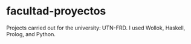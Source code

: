 # facultad-proyectos
Projects carried out for the university: UTN-FRD. I used Wollok, Haskell, Prolog, and Python.
